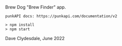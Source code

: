 Brew Dog "Brew Finder" app.

    punkAPI docs: https://punkapi.com/documentation/v2

    > npm install
    > npm start

Dave Clydesdale, June 2022